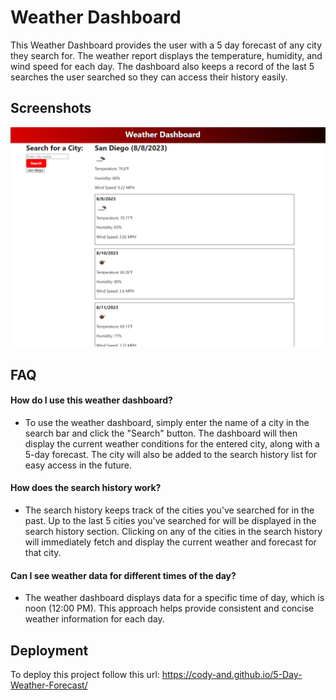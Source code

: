 
# Weather Dashboard

This Weather Dashboard provides the user with a 5 day forecast of any city they search for. The weather report displays the temperature, humidity, and wind speed for each day. The dashboard also keeps a record of the last 5 searches the user searched so they can access their history easily. 

## Screenshots

![App Screenshot](./Assets/weatherdashboardss.png)


## FAQ

#### How do I use this weather dashboard?

- To use the weather dashboard, simply enter the name of a city in the search bar and click the "Search" button. The dashboard will then display the current weather conditions for the entered city, along with a 5-day forecast. The city will also be added to the search history list for easy access in the future.

#### How does the search history work? 

- The search history keeps track of the cities you've searched for in the past. Up to the last 5 cities you've searched for will be displayed in the search history section. Clicking on any of the cities in the search history will immediately fetch and display the current weather and forecast for that city.

#### Can I see weather data for different times of the day? 

- The weather dashboard displays data for a specific time of day, which is noon (12:00 PM). This approach helps provide consistent and concise weather information for each day.

## Deployment

To deploy this project follow this url: https://cody-and.github.io/5-Day-Weather-Forecast/


